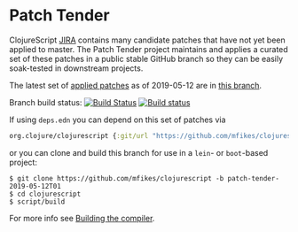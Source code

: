 # Patch Tender

ClojureScript [JIRA](https://dev.clojure.org/jira/browse/CLJS) contains many candidate patches that have not yet been applied to master.
The Patch Tender project maintains and applies a curated set of these patches in a public stable GitHub branch so they can be easily soak-tested in downstream projects.

The latest set of [applied patches](https://github.com/clojure/clojurescript/compare/master...mfikes:patch-tender-2019-05-12T01) as of 2019-05-12 are in [this branch](https://github.com/mfikes/clojurescript/commits/patch-tender-2019-05-12T01).

Branch build status: [![Build Status](https://travis-ci.org/mfikes/clojurescript.svg?branch=patch-tender-2019-05-12T01)](https://travis-ci.org/mfikes/clojurescript) [![Build status](https://ci.appveyor.com/api/projects/status/oggs1yydb8c2t6pa/branch/patch-tender-2019-05-12T01?svg=true)](https://ci.appveyor.com/project/mfikes/clojurescript/branch/patch-tender-2019-05-12T01)

If using `deps.edn` you can depend on this set of patches via
```clojure
org.clojure/clojurescript {:git/url "https://github.com/mfikes/clojurescript" :sha "cddde28e7045f88cd4af5a70ba398fcc596bbc8a"}
```

or you can clone and build this branch for use in a `lein`- or `boot`-based project:

```
$ git clone https://github.com/mfikes/clojurescript -b patch-tender-2019-05-12T01
$ cd clojurescript
$ script/build
```
For more info see [Building the compiler](https://clojurescript.org/community/building).